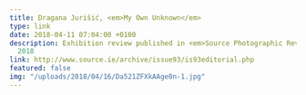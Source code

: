 ```yaml
---
title: Dragana Jurišić, <em>My Own Unknown</em>
type: link
date: 2018-04-11 07:04:00 +0100
description: Exhibition review published in <em>Source Photographic Review</em>, Spring
  2018
link: http://www.source.ie/archive/issue93/is93editorial.php
featured: false
img: "/uploads/2018/04/16/Da521ZFXkAAge0n-1.jpg"
---
```

